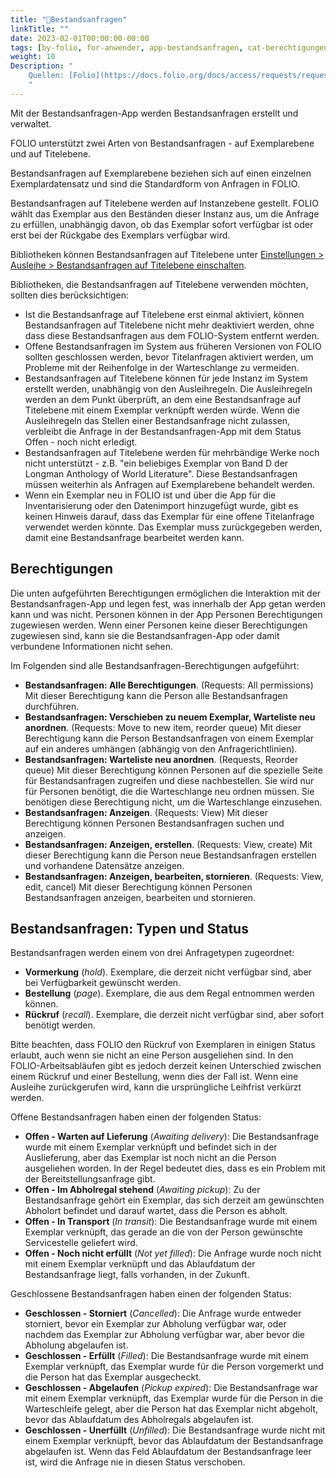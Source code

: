 ```yaml
---
title: "📱Bestandsanfragen"
linkTitle: ""
date: 2023-02-01T00:00:00-00:00
tags: [by-folio, for-anwender, app-bestandsanfragen, cat-berechtigungen, topic-exemplarstatus]
weight: 10
Description: "
    Quellen: [Folio](https://docs.folio.org/docs/access/requests/requests/) & [GBV](https://info.gbv.de/pages/viewpage.action?pageId=8391886)
    "
---
```


Mit der Bestandsanfragen-App werden Bestandsanfragen erstellt und verwaltet.

FOLIO unterstützt zwei Arten von Bestandsanfragen - auf Exemplarebene und auf Titelebene.

Bestandsanfragen auf Exemplarebene beziehen sich auf einen einzelnen Exemplardatensatz und sind die Standardform von Anfragen in FOLIO.

Bestandsanfragen auf Titelebene werden auf Instanzebene gestellt. FOLIO wählt das Exemplar aus den Beständen dieser Instanz aus, um die Anfrage zu erfüllen, unabhängig davon, ob das Exemplar sofort verfügbar ist oder erst bei der Rückgabe des Exemplars verfügbar wird.

Bibliotheken können Bestandsanfragen auf Titelebene unter [Einstellungen > Ausleihe > Bestandsanfragen auf Titelebene einschalten](https://info.gbv.de/display/FOLIOGBVEXTERN/Einstellungen+%28Ausleihe%29%3A+Bestandsanfragen+auf+Titelebene).

Bibliotheken, die Bestandsanfragen auf Titelebene verwenden möchten, sollten dies berücksichtigen:

* Ist die Bestandsanfrage auf Titelebene erst einmal aktiviert, können Bestandsanfragen auf Titelebene nicht mehr deaktiviert werden, ohne dass diese Bestandsanfragen aus dem FOLIO-System entfernt werden.
* Offene Bestandsanfragen im System aus früheren Versionen von FOLIO sollten geschlossen werden, bevor Titelanfragen aktiviert werden, um Probleme mit der Reihenfolge in der Warteschlange zu vermeiden.
* Bestandsanfragen auf Titelebene können für jede Instanz im System erstellt werden, unabhängig von den Ausleihregeln. Die Ausleihregeln werden an dem Punkt überprüft, an dem eine Bestandsanfrage auf Titelebene mit einem Exemplar verknüpft werden würde. Wenn die Ausleihregeln das Stellen einer Bestandsanfrage nicht zulassen, verbleibt die Anfrage in der Bestandsanfragen-App mit dem Status Offen - noch nicht erledigt.
* Bestandsanfragen auf Titelebene werden für mehrbändige Werke noch nicht unterstützt - z.B. "ein beliebiges Exemplar von Band D der Longman Anthology of World Literature". Diese Bestandsanfragen müssen weiterhin als Anfragen auf Exemplarebene behandelt werden.
* Wenn ein Exemplar neu in FOLIO ist und über die App für die Inventarisierung oder den Datenimport hinzugefügt wurde, gibt es keinen Hinweis darauf, dass das Exemplar für eine offene Titelanfrage verwendet werden könnte. Das Exemplar muss zurückgegeben werden, damit eine Bestandsanfrage bearbeitet werden kann.

## Berechtigungen

Die unten aufgeführten Berechtigungen ermöglichen die Interaktion mit der Bestandsanfragen-App und legen fest, was innerhalb der App getan werden kann und was nicht. Personen können in der App Personen Berechtigungen zugewiesen werden. Wenn einer Personen keine dieser Berechtigungen zugewiesen sind, kann sie die Bestandsanfragen-App oder damit verbundene Informationen nicht sehen.

Im Folgenden sind alle Bestandsanfragen-Berechtigungen aufgeführt:

* **Bestandsanfragen: Alle Berechtigungen**. (Requests: All permissions)
    Mit dieser Berechtigung kann die Person alle Bestandsanfragen durchführen.
* **Bestandsanfragen: Verschieben zu neuem Exemplar, Warteliste neu anordnen**. (Requests: Move to new item, reorder queue)
    Mit dieser Berechtigung kann die Person Bestandsanfragen von einem Exemplar auf ein anderes umhängen (abhängig von den Anfragerichtlinien).
* **Bestandsanfragen: Warteliste neu anordnen**. (Requests, Reorder queue)
    Mit dieser Berechtigung können Personen auf die spezielle Seite für Bestandsanfragen zugreifen und diese nachbestellen. Sie wird nur für Personen benötigt, die die Warteschlange neu ordnen müssen. Sie benötigen diese Berechtigung nicht, um die Warteschlange einzusehen.
* **Bestandsanfragen: Anzeigen**. (Requests: View)
    Mit dieser Berechtigung können Personen Bestandsanfragen suchen und anzeigen.
* **Bestandsanfragen: Anzeigen, erstellen**. (Requests: View, create)
    Mit dieser Berechtigung kann die Person neue Bestandsanfragen erstellen und vorhandene Datensätze anzeigen.
* **Bestandsanfragen: Anzeigen, bearbeiten, stornieren**. (Requests: View, edit, cancel)
    Mit dieser Berechtigung können Personen Bestandsanfragen anzeigen, bearbeiten und stornieren.

## Bestandsanfragen: Typen und Status

Bestandsanfragen werden einem von drei Anfragetypen zugeordnet:

* **Vormerkung** (_hold_). Exemplare, die derzeit nicht verfügbar sind, aber bei Verfügbarkeit gewünscht werden.
* **Bestellung** (_page_). Exemplare, die aus dem Regal entnommen werden können.
* **Rückruf** (_recall_). Exemplare, die derzeit nicht verfügbar sind, aber sofort benötigt werden.

Bitte beachten, dass FOLIO den Rückruf von Exemplaren in einigen Status erlaubt, auch wenn sie nicht an eine Person ausgeliehen sind. In den FOLIO-Arbeitsabläufen gibt es jedoch derzeit keinen Unterschied zwischen einem Rückruf und einer Bestellung, wenn dies der Fall ist. Wenn eine Ausleihe zurückgerufen wird, kann die ursprüngliche Leihfrist verkürzt werden.

Offene Bestandsanfragen haben einen der folgenden Status:

* **Offen - Warten auf Lieferung** (_Awaiting delivery_): Die Bestandsanfrage wurde mit einem Exemplar verknüpft und befindet sich in der Auslieferung, aber das Exemplar ist noch nicht an die Person ausgeliehen worden. In der Regel bedeutet dies, dass es ein Problem mit der Bereitstellungsanfrage gibt.
* **Offen - Im Abholregal stehend** (_Awaiting pickup_): Zu der Bestandsanfrage gehört ein Exemplar, das sich derzeit am gewünschten Abholort befindet und darauf wartet, dass die Person es abholt.
* **Offen - In Transport** (_In transit_): Die Bestandsanfrage wurde mit einem Exemplar verknüpft, das gerade an die von der Person gewünschte Servicestelle geliefert wird.
* **Offen - Noch nicht erfüllt** (_Not yet filled_): Die Anfrage wurde noch nicht mit einem Exemplar verknüpft und das Ablaufdatum der Bestandsanfrage liegt, falls vorhanden, in der Zukunft.

Geschlossene Bestandsanfragen haben einen der folgenden Status:

* **Geschlossen - Storniert** (_Cancelled_): Die Anfrage wurde entweder storniert, bevor ein Exemplar zur Abholung verfügbar war, oder nachdem das Exemplar zur Abholung verfügbar war, aber bevor die Abholung abgelaufen ist.
* **Geschlossen - Erfüllt** (_Filled_): Die Bestandsanfrage wurde mit einem Exemplar verknüpft, das Exemplar wurde für die Person vorgemerkt und die Person hat das Exemplar ausgecheckt.
* **Geschlossen - Abgelaufen** (_Pickup expired_): Die Bestandsanfrage war mit einem Exemplar verknüpft, das Exemplar wurde für die Person in die Warteschleife gelegt, aber die Person hat das Exemplar nicht abgeholt, bevor das Ablaufdatum des Abholregals abgelaufen ist.
* **Geschlossen - Unerfüllt** (_Unfilled_): Die Bestandsanfrage wurde nicht mit einem Exemplar verknüpft, bevor das Ablaufdatum der Bestandsanfrage abgelaufen ist. Wenn das Feld Ablaufdatum der Bestandsanfrage leer ist, wird die Anfrage nie in diesen Status verschoben.

